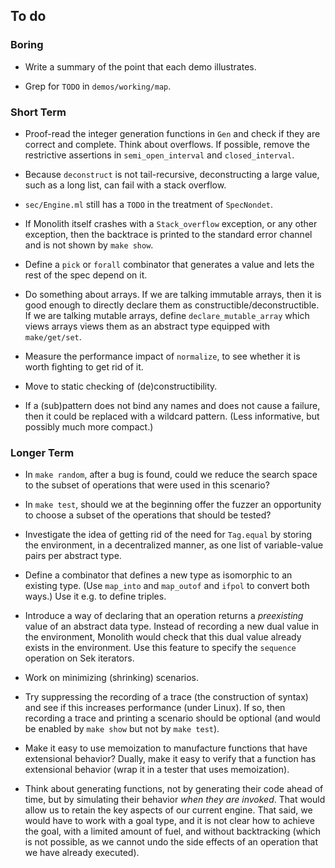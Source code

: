 ## To do

### Boring

* Write a summary of the point that each demo illustrates.

* Grep for `TODO` in `demos/working/map`.

### Short Term

* Proof-read the integer generation functions in `Gen`
  and check if they are correct and complete.
  Think about overflows.
  If possible, remove the restrictive assertions in
  `semi_open_interval` and `closed_interval`.

* Because `deconstruct` is not tail-recursive, deconstructing a large
  value, such as a long list, can fail with a stack overflow.

* `sec/Engine.ml` still has a `TODO` in the treatment of `SpecNondet`.

* If Monolith itself crashes with a `Stack_overflow` exception, or
  any other exception, then the backtrace is printed to the standard
  error channel and is not shown by `make show`.

* Define a `pick` or `forall` combinator that generates a value and
  lets the rest of the spec depend on it.

* Do something about arrays. If we are talking immutable arrays, then it is
  good enough to directly declare them as constructible/deconstructible. If
  we are talking mutable arrays, define `declare_mutable_array` which views
  arrays views them as an abstract type equipped with `make/get/set`.

* Measure the performance impact of `normalize`,
  to see whether it is worth fighting to get rid of it.

* Move to static checking of (de)constructibility.

* If a (sub)pattern does not bind any names and does not cause a failure, then
  it could be replaced with a wildcard pattern. (Less informative, but
  possibly much more compact.)

### Longer Term

* In `make random`, after a bug is found, could we reduce the search space to
  the subset of operations that were used in this scenario?

* In `make test`, should we at the beginning offer the fuzzer an opportunity
  to choose a subset of the operations that should be tested?

* Investigate the idea of getting rid of the need for `Tag.equal` by storing
  the environment, in a decentralized manner, as one list of variable-value
  pairs per abstract type.

* Define a combinator that defines a new type as isomorphic to an existing
  type. (Use `map_into` and `map_outof` and `ifpol` to convert both ways.)
  Use it e.g. to define triples.

* Introduce a way of declaring that an operation returns a *preexisting*
  value of an abstract data type. Instead of recording a new dual value
  in the environment, Monolith would check that this dual value already
  exists in the environment. Use this feature to specify the `sequence`
  operation on Sek iterators.

* Work on minimizing (shrinking) scenarios.

* Try suppressing the recording of a trace (the construction of syntax)
  and see if this increases performance (under Linux). If so, then
  recording a trace and printing a scenario should be optional (and
  would be enabled by `make show` but not by `make test`).

* Make it easy to use memoization to manufacture functions that have
  extensional behavior? Dually, make it easy to verify that a function
  has extensional behavior (wrap it in a tester that uses memoization).

* Think about generating functions, not by generating their code ahead
  of time, but by simulating their behavior *when they are invoked*.
  That would allow us to retain the key aspects of our current engine.
  That said, we would have to work with a goal type, and it is not
  clear how to achieve the goal, with a limited amount of fuel, and
  without backtracking (which is not possible, as we cannot undo the
  side effects of an operation that we have already executed).
